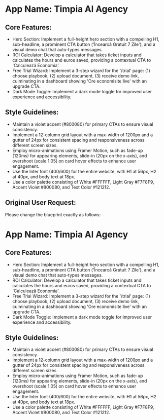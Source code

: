 # **App Name**: Timpia AI Agency

## Core Features:

- Hero Section: Implement a full-height hero section with a compelling H1, sub-headline, a prominent CTA button ('Încearcă Gratuit 7 Zile'), and a visual demo chat that auto-types messages.
- ROI Calculator: Develop a calculator that takes ticket inputs and calculates the hours and euros saved, providing a contextual CTA to 'Calculează Economia'.
- Free Trial Wizard: Implement a 3-step wizard for the '/trial' page: (1) choose playbook, (2) upload document, (3) receive demo link, culminating in a dashboard showing 'Ore economisite live' with an upgrade CTA.
- Dark Mode Toggle: Implement a dark mode toggle for improved user experience and accessibility.

## Style Guidelines:

- Maintain a violet accent (#800080) for primary CTAs to ensure visual consistency.
- Implement a 12-column grid layout with a max-width of 1200px and a gutter of 24px for consistent spacing and responsiveness across different screen sizes.
- Employ micro-animations using Framer Motion, such as fade-up (120ms) for appearing elements, slide-in (20px on the x-axis), and overshoot (scale 1.05) on card hover effects to enhance user engagement.
- Use the Inter font (400/600) for the entire website, with H1 at 56px, H2 at 40px, and body text at 18px.
- Use a color palette consisting of White #FFFFFF, Light Gray #F7F8F9, Accent Violet #800080, and Text Color #121212.

## Original User Request:
Please change the blueprint exactly as follows:

# **App Name**: Timpia AI Agency

## Core Features:

- Hero Section: Implement a full-height hero section with a compelling H1, sub-headline, a prominent CTA button ('Încearcă Gratuit 7 Zile'), and a visual demo chat that auto-types messages.
- ROI Calculator: Develop a calculator that takes ticket inputs and calculates the hours and euros saved, providing a contextual CTA to 'Calculează Economia'.
- Free Trial Wizard: Implement a 3-step wizard for the '/trial' page: (1) choose playbook, (2) upload document, (3) receive demo link, culminating in a dashboard showing 'Ore economisite live' with an upgrade CTA.
- Dark Mode Toggle: Implement a dark mode toggle for improved user experience and accessibility.

## Style Guidelines:

- Maintain a violet accent (#800080) for primary CTAs to ensure visual consistency.
- Implement a 12-column grid layout with a max-width of 1200px and a gutter of 24px for consistent spacing and responsiveness across different screen sizes.
- Employ micro-animations using Framer Motion, such as fade-up (120ms) for appearing elements, slide-in (20px on the x-axis), and overshoot (scale 1.05) on card hover effects to enhance user engagement.
- Use the Inter font (400/600) for the entire website, with H1 at 56px, H2 at 40px, and body text at 18px.
- Use a color palette consisting of White #FFFFFF, Light Gray #F7F8F9, Accent Violet #800080, and Text Color #121212.
  